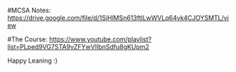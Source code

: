 #MCSA Notes:
https://drive.google.com/file/d/1SjHlMSn613ftlLwWVLq64vk4CJOYSMTL/view

#The Course:
https://www.youtube.com/playlist?list=PLped9VG7STA9vZFYwVIIbnSdfu8gKUpm2

Happy Leaning :) 
